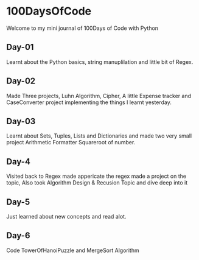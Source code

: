 # 100DaysOfCode
Welcome to my mini journal of 100Days of Code with Python 
## Day-01
Learnt about the Python basics, string manuplilation and little bit of Regex.
## Day-02 
Made Three projects, Luhn Algorithm, Cipher, A little Expense tracker and CaseConverter project implementing the things I learnt yesterday.
## Day-03
Learnt about Sets, Tuples, Lists and Dictionaries and made two very small project Arithmetic Formatter Squareroot of number.
## Day-4
Visited back to Regex made appericate the regex made a project on the topic, Also took Algorithm Design & Recusion Topic and dive deep into it
## Day-5
Just learned about new concepts and read alot.
## Day-6
Code TowerOfHanoiPuzzle and MergeSort Algorithm 
